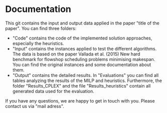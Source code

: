 # Documentation
This git contains the input and output data applied in the paper "title of the paper".
You can find three folders:
* "Code" contains the code of the implemented solution approaches, especially the heuristics.
* "Input" contains the instances applied to test the different algorithms. The data is based on the paper Vallada et al. (2015) New hard benchmark for flowshop scheduling problems minimising makespan. You can find the original instances and some documentation about them.
* "Output" contains the detailed results. In "Evaluations" you can find all tables analyzing the results of the MILP and heuristics. Furthermore, the folder "Results_CPLEX" and the file "Results_heuristics" contain all generated data used for the evaluation.

If you have any questions, we are happy to get in touch with you. Please contact us via "mail adress".
